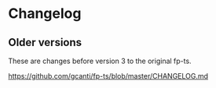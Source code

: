 # Changelog

## Older versions
These are changes before version 3 to the original fp-ts.

https://github.com/gcanti/fp-ts/blob/master/CHANGELOG.md
